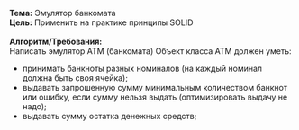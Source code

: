 **Тема:** Эмулятор банкомата<br>
**Цель:** Применить на практике принципы SOLID<br><br>
**Алгоритм/Требования:**<br>
Написать эмулятор АТМ (банкомата)
Объект класса АТМ должен уметь:
- принимать банкноты разных номиналов (на каждый номинал должна быть своя ячейка);
- выдавать запрошенную сумму минимальным количеством банкнот или ошибку, если сумму нельзя выдать (оптимизировать выдачу не надо);
- выдавать сумму остатка денежных средств;
